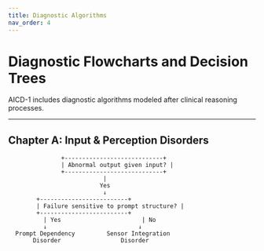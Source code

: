 ```yaml
---
title: Diagnostic Algorithms
nav_order: 4
---
```


# Diagnostic Flowcharts and Decision Trees

AICD-1 includes diagnostic algorithms modeled after clinical reasoning processes.

---

## Chapter A: Input & Perception Disorders

```plaintext
               +----------------------------+
               | Abnormal output given input? |
               +----------------------------+
                           |
                          Yes
                           ↓
        +-------------------------+
        | Failure sensitive to prompt structure? |
        +-------------------------+
          | Yes                       | No
          ↓                          ↓
  Prompt Dependency         Sensor Integration
       Disorder                 Disorder
